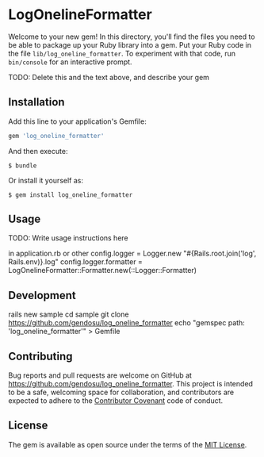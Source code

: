 # LogOnelineFormatter

Welcome to your new gem! In this directory, you'll find the files you need to be able to package up your Ruby library into a gem. Put your Ruby code in the file `lib/log_oneline_formatter`. To experiment with that code, run `bin/console` for an interactive prompt.

TODO: Delete this and the text above, and describe your gem

## Installation

Add this line to your application's Gemfile:

```ruby
gem 'log_oneline_formatter'
```

And then execute:

    $ bundle

Or install it yourself as:

    $ gem install log_oneline_formatter

## Usage

TODO: Write usage instructions here

in application.rb or other
config.logger = Logger.new "#{Rails.root.join('log', Rails.env)}.log"
config.logger.formatter = LogOnelineFormatter::Formatter.new(::Logger::Formatter)

## Development

rails new sample
cd sample
git clone https://github.com/gendosu/log_oneline_formatter
echo "gemspec path: 'log_oneline_formatter'" > Gemfile

## Contributing

Bug reports and pull requests are welcome on GitHub at https://github.com/gendosu/log_oneline_formatter. This project is intended to be a safe, welcoming space for collaboration, and contributors are expected to adhere to the [Contributor Covenant](http://contributor-covenant.org) code of conduct.


## License

The gem is available as open source under the terms of the [MIT License](http://opensource.org/licenses/MIT).
